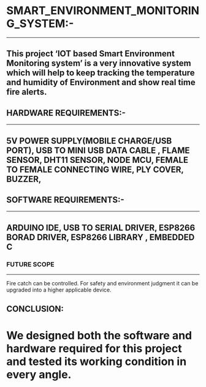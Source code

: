 # SMART_ENVIRONMENT_MONITORING_SYSTEM:-
------------------------------------
This project  ‘IOT based Smart Environment Monitoring system’  is a very innovative system which will help to keep tracking the temperature
and humidity of Environment and show real time fire alerts.
--
## HARDWARE REQUIREMENTS:-
---
5V POWER SUPPLY(MOBILE CHARGE/USB PORT),
USB TO MINI USB DATA CABLE ,
FLAME  SENSOR,
DHT11 SENSOR,
NODE MCU,
FEMALE TO FEMALE CONNECTING WIRE,
PLY COVER,
BUZZER,
------
## SOFTWARE REQUIREMENTS:-
------
ARDUINO IDE,
USB TO SERIAL DRIVER,
ESP8266 BORAD DRIVER,
ESP8266 LIBRARY ,
EMBEDDED C  
------
### FUTURE SCOPE
-------------
Fire catch can be controlled.
For safety and environment judgment it can be upgraded into a higher applicable device.

## CONCLUSION:
We designed both the software and hardware
required for this project and tested its working
condition in every angle. 
==================================================
